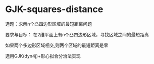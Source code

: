 # GJK-squares-distance
选题：求解n个凸四边形区域的最短距离问题

要求与目标：
在2维平面上有n个凸四边形区域，寻找区域之间的最短距离

如果两个多边形区域相交,则两个区域的最短距离是零

选用GJK(dyn4j)+形心拟合分治法实现
